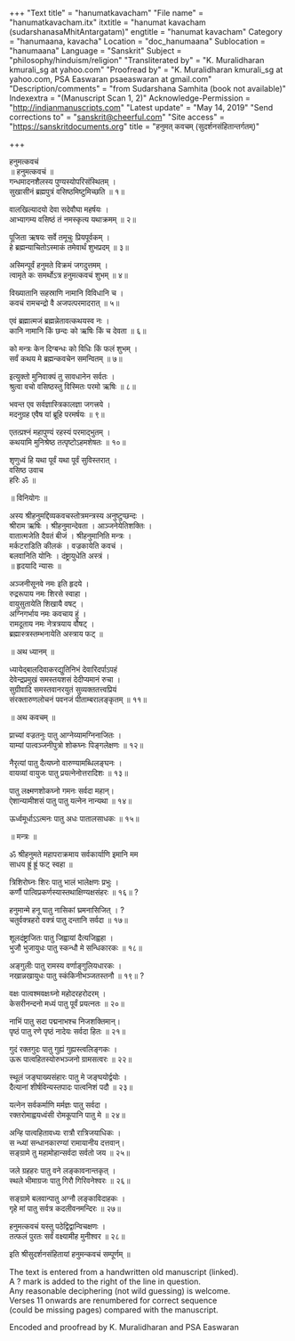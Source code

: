 +++
"Text title" = "hanumatkavacham"
"File name" = "hanumatkavacham.itx"
itxtitle = "hanumat kavacham (sudarshanasaMhitAntargatam)"
engtitle = "hanumat kavacham"
Category = "hanumaana, kavacha"
Location = "doc_hanumaana"
Sublocation = "hanumaana"
Language = "Sanskrit"
Subject = "philosophy/hinduism/religion"
"Transliterated by" = "K. Muralidharan kmurali_sg at yahoo.com"
"Proofread by" = "K. Muralidharan kmurali_sg at yahoo.com, PSA Easwaran psaeaswaran at gmail.com"
"Description/comments" = "from Sudarshana Samhita (book not available)"
Indexextra = "(Manuscript Scan 1, 2)"
Acknowledge-Permission = "http://indianmanuscripts.com"
"Latest update" = "May 14, 2019"
"Send corrections to" = "sanskrit@cheerful.com"
"Site access" = "https://sanskritdocuments.org"
title = "हनुमत् कवचम् (सुदर्शनसंहितान्तर्गतम्)"

+++
  
 हनुमत्कवचं   
॥ हनुमत्कवचं ॥   
गन्धमादनशैलस्य पुण्यस्योपरिसंस्थितम् ।  
सुखासीनं ब्रह्मपुत्रं वसिष्ठमिष्टुमिच्छति ॥ १॥  
  
वालखिल्यादयो देवा सदेवौघा महर्षयः ।  
आभ्यागम्य वसिष्ठं तं नमस्कृत्य यथाक्रमम् ॥ २॥  
  
पूजिता ऋषयः सर्वे तमूचुः प्रियपूर्वकम् ।  
हे ब्रह्मन्याचितोऽस्माकं तमेवार्थं शुभप्रदम् ॥ ३॥  
  
अस्मिन्पूर्वं हनुमते विक्रमं जगदुत्तमम् ।  
त्वामृते कः समर्थोऽत्र हनुमत्कवचं शुभम् ॥ ४॥  
  
विख्यातानि सहस्राणि नामानि विविधानि च ।  
कवचं रामचन्द्रो वै अजपत्परमादरात् ॥ ५॥  
  
एवं ब्रह्मात्मजं ब्रह्मन्नेतावत्कथयस्व नः ।  
कानि नामानि किं छन्दः को ऋषिः किं च देवता ॥ ६॥  
  
को मन्त्रः केन दिग्बन्धः को विधिः किं फलं शुभम् ।  
सर्वं कथय मे ब्रह्मन्कवचेन समन्वितम् ॥ ७॥  
  
इत्युक्तो मुनिवाक्यं तु सावधानेन सर्वतः ।  
श्रुत्वा वचो वसिष्ठस्तु विस्मितः परमो ऋषिः ॥ ८॥  
  
भवन्त एव सर्वज्ञास्त्रिकालज्ञा जगत्त्रये ।  
मदनुग्रह एवैष यां ब्रूहि परमर्षयः ॥ ९॥  
  
एतत्प्रश्नं महापुण्यं रहस्यं परमाद्भुतम् ।  
कथयामि मुनिश्रेष्ठ तत्पृष्टोऽहमशेषतः ॥ १०॥  
  
शृणुध्वं हि यथा पूर्वं यथा पूर्वं सुविस्तरात् ।  
वसिष्ठ उवाच   
हरिः ॐ ॥  
  
 ॥ विनियोगः ॥  
  
अस्य श्रीहनुमद्दिव्यकवचस्तोत्रमन्त्रस्य अनुष्टुप्छन्दः ।  
श्रीराम ऋषिः । श्रीहनुमान्देवता । आञ्जनेयेतिशक्तिः ।  
वातात्मजेति दैवतं बीजं । श्रीहनुमानिति मन्त्रः ।  
मर्कटराडिति कीलकं । वज्रकायेति कवचं ।   
बलवानिति योनिः । दंष्ट्रायुधेति अस्त्रं ।    
 ॥ हृदयादि न्यासः ॥  
  
अञ्जनीसूनवे नमः इति हृदये ।   
रुद्ररूपाय नमः शिरसे स्वाहा ।  
वायुसुतायेति शिखायै वषट् ।   
अग्निगर्भाय नमः कवचाय हुं ।  
रामदूताय नमः नेत्रत्रयाय वौषट् ।   
ब्रह्मास्त्रस्तम्भनायेति अस्त्राय फट् ॥  
  
 ॥ अथ ध्यानम् ॥  
  
ध्यायेद्बालदिवाकरद्युतिनिभं देवारिदर्पाऽपहं   
देवेन्द्रप्रमुखं समस्तयशसं देदीप्यमानं रुचा ।  
सुग्रीवादि समस्तवानरयुतं सुव्यक्ततत्त्वप्रियं   
संरक्तारुणलोचनं पवनजं पीताम्बरालङ्कृतम् ॥ ११॥  
  
 ॥ अथ कवचम् ॥  
  
प्राच्यां वज्रतनुः पातु आग्नेय्यामग्निनाजितः ।  
याम्यां पात्वञ्जनीपुत्रो शोकघ्नः पिङ्गलेक्षणः ॥ १२॥  
  
नैरृत्यां पातु दैत्यघ्नो वारुण्यामब्धिलङ्घनः ।  
वायव्यां वायुजः पातु प्रयत्नेनोत्तरादिशः ॥ १३॥  
  
पातु लक्ष्मणशोकघ्नो गमनः सर्वदा महान्।  
ऐशान्यामीशसं पातु पातु यत्नेन नान्यथा ॥ १४॥  
  
ऊर्ध्वमूर्धाऽऽत्मनः पातु अधः पातालसाधकः ॥ १५॥  
  
 ॥ मन्त्रः ॥  
  
ॐ श्रीहनुमते महापराक्रमाय सर्वकार्याणि इमानि मम   
साधय ह्रूं ह्रूं फट् स्वहा ॥  
  
त्रिशिरोघ्नः शिरः पातु भालं भालेक्षणः प्रभुः ।  
कर्णौ पात्विप्रकर्णस्यास्तथाक्षिण्यक्षसंहरः ॥ १६॥ ?  
  
हनुमान्मे हनू पातु नासिकां घ्रमनासिजित् । ?  
चतुर्वक्त्रहरो वक्त्रं पातु दन्तानि सर्वदा ॥ १७॥  
  
शूलदंष्ट्राजितः पातु जिह्वायां दैत्यजिह्वहा ।  
भुजौ भुजायुधः पातु स्कन्धौ मे सन्धिकारकः ॥ १८॥  
  
अङ्गुलीः पातु रामस्य वर्णाङ्गुलियधारकः ।  
नखान्नखायुधः पातु स्कंकिनीभञ्जतस्तनौ ॥ १९॥ ?  
  
वक्षः पात्वश्मवक्षःघ्नो महोदरहरोदरम् ।  
केसरीनन्दनो मध्यं पातु पूर्वं प्रयत्नतः ॥ २०॥  
  
नाभिं पातु सदा पद्मनाभश्च निजशक्तिमान्।  
पृष्ठं पातु रणे पृष्ठं नादेयः सर्वदा हितः ॥ २१॥  
  
गुदं रक्तगुदः पातु गुह्यं गुह्यस्त्वलिङ्गकः ।  
ऊरू पात्वहितस्योरुभञ्जनो ग्रामसत्वरः ॥ २२॥  
  
स्थूलं जङ्घाख्यसंहारः पातु मे जङ्घयोर्द्वयोः ।  
दैत्यानां शीर्षविन्यस्तपादः पात्वनिशं पदौ ॥ २३॥  
  
यत्नेन सर्वकर्माणि मर्मज्ञः पातु सर्वदा ।  
रक्तरोमाह्वयध्वंसी रोमकूपानि पातु मे ॥ २४॥  
  
अन्हि पात्वहितावध्यः रात्रौ रात्रिजयाधिकः ।  
स न्ध्यां सन्धानकारण्यां रामायानीय दत्तवान्।  
सङ्ग्रामे तु महामोहान्सर्वदा सर्वतो जय ॥ २५॥  
  
जले ग्रहहरः पातु वने लङ्कावनान्तकृत् ।  
स्थले भीमाग्रजः पातु गिरौ गिरिवनेश्वरः ॥ २६॥  
  
सङ्ग्रामे बलवान्पातु अग्नौ लङ्काविदाहकः ।  
गृहे मां पातु सर्वत्र कदलीवनमन्दिरः ॥ २७॥  
  
हनुमत्कवचं यस्तु पठेद्विद्वान्विचक्षणः ।  
तत्फलं पुरतः सर्वं वक्ष्यामीह मुनीश्वर ॥ २८॥  
  
इति श्रीसुदर्शनसंहितायां हनुमन्कवचं सम्पूर्णम् ॥  
  
  
The text is entered from a handwritten old manuscript (linked).  
A ? mark is added to the right of the line in question.  
Any reasonable deciphering (not wild guessing) is welcome.  
Verses 11 onwards are renumbered for correct sequence  
(could be missing pages) compared with the manuscript.  
  
Encoded and proofread by K. Muralidharan and PSA Easwaran  
  
